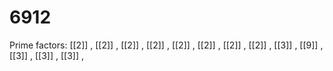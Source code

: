 # 6912

Prime factors: [[2]] , [[2]] , [[2]] , [[2]] , [[2]] , [[2]] , [[2]] , [[2]] , [[3]] , [[9]] , [[3]] , [[3]] , [[3]] , 